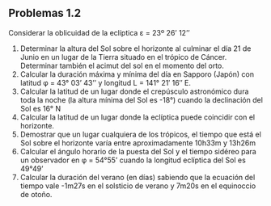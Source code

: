 ## Problemas 1.2

Considerar la oblicuidad de la eclíptica ε = 23º 26’ 12’’

1. Determinar la altura del Sol sobre el horizonte al culminar el día 21 de Junio en un lugar de
la Tierra situado en el trópico de Cáncer. Determinar también el acimut del sol en el
momento del orto.
2. Calcular la duración máxima y mínima del día en Sapporo (Japón) con latitud φ = 43° 03’
43’’ y longitud L = 141° 21′ 16′′ E.
3. Calcular la latitud de un lugar donde el crepúsculo astronómico dura toda la noche (la altura
mínima del Sol es -18°) cuando la declinación del Sol es 16° N
4. Calcular la latitud de un lugar donde la eclíptica puede coincidir con el horizonte.
5. Demostrar que un lugar cualquiera de los trópicos, el tiempo que está el Sol sobre el
horizonte varía entre aproximadamente 10h33m y 13h26m
6. Calcular el ángulo horario de la puesta del Sol y el tiempo sidéreo para un observador en φ =
54°55’ cuando la longitud eclíptica del Sol es 49°49’
7. Calcular la duración del verano (en días) sabiendo que la ecuación del tiempo vale -1m27s
en el solsticio de verano y 7m20s en el equinoccio de otoño.
